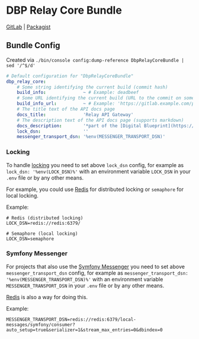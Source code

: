 # DBP Relay Core Bundle

[GitLab](https://gitlab.tugraz.at/dbp/relay/dbp-relay-core-bundle) | [Packagist](https://packagist.org/packages/dbp/relay-core-bundle)

## Bundle Config

Created via `./bin/console config:dump-reference DbpRelayCoreBundle | sed '/^$/d'`

```yaml
# Default configuration for "DbpRelayCoreBundle"
dbp_relay_core:
    # Some string identifying the current build (commit hash)
    build_info:              ~ # Example: deadbeef
    # Some URL identifying the current build (URL to the commit on some git web interface)
    build_info_url:          ~ # Example: 'https://gitlab.example.com/project/-/commit/deadbeef'
    # The title text of the API docs page
    docs_title:              'Relay API Gateway'
    # The description text of the API docs page (supports markdown)
    docs_description:        '*part of the [Digital Blueprint](https://gitlab.tugraz.at/dbp) project*'
    lock_dsn:                ''
    messenger_transport_dsn: '%env(MESSENGER_TRANSPORT_DSN)'
```

### Locking

To handle [locking](https://symfony.com/doc/current/components/lock.html) you need to set above `lock_dsn` config,
for example as `lock_dsn: '%env(LOCK_DSN)%'` with an environment variable `LOCK_DSN` in your `.env` file or by any other means.

For example, you could use [Redis](https://redis.io/) for distributed locking or `semaphore` for local locking.

Example:

```dotenv
# Redis (distributed locking)
LOCK_DSN=redis://redis:6379/

# Semaphore (local locking)
LOCK_DSN=semaphore
```

### Symfony Messenger

For projects that also use the [Symfony Messenger](https://symfony.com/doc/current/components/messenger.html)
you need to set above `messenger_transport_dsn` config, for example as `messenger_transport_dsn: '%env(MESSENGER_TRANSPORT_DSN)%'`
with an environment variable `MESSENGER_TRANSPORT_DSN` in your `.env` file or by any other means.

[Redis](https://redis.io/) is also a way for doing this.

Example:

```dotenv
MESSENGER_TRANSPORT_DSN=redis://redis:6379/local-messages/symfony/consumer?auto_setup=true&serializer=1&stream_max_entries=0&dbindex=0
```
